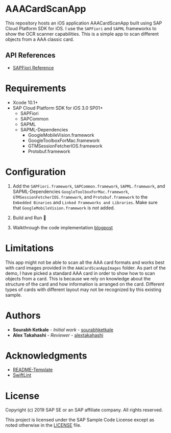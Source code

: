 # AAACardScanApp
This repository hosts an iOS application AAACardScanApp built using SAP Cloud Platform SDK for iOS.  I use the `SAPFiori` and `SAPML` frameworks to show the OCR scanner capabilities. This is a simple app to scan different objects from a AAA classic card.

## API References

* [SAPFiori Reference](https://help.sap.com/doc/978e4f6c968c4cc5a30f9d324aa4b1d7/Latest/en-US/Documents/Frameworks/SAPFiori/index.html)

# Requirements

* Xcode 10.1+
* SAP Cloud Platform SDK for iOS 3.0 SP01+
  * SAPFiori
  * SAPCommon
  * SAPML
  * SAPML-Dependencies
    * GoogleMobileVision.framework
    * GoogleToolboxForMac.framework
    * GTMSessionFetcherIOS.framework
    * Protobuf.framework

# Configuration

1. Add the `SAPFiori.framework`, `SAPCommon.framework`, `SAPML.framework`, and SAPML-Dependencies `GoogleToolboxForMac.framework`, `GTMSessionFetcherIOS.framework`, and `Protobuf.framework` to the `Embedded Binaries` and `Linked Frameworks and Libraries`. 
Make sure that `GoogleMobileVision.framework` is *not* added.

2. Build and Run 📸

3. Walkthrough the code implementation [blogpost](AAACardScanApp.md)


# Limitations

This app might not be able to scan all the AAA card formats and works best with card images provided in the `AAACardScanAppImages` folder. 
As part of the demo, I have picked a standard AAA card in order to show how to scan objects from a card.
This is because we rely on knowledge about the structure of the card and how information is arranged on the card.
Different types of cards with different layout may not be recognized by this existing sample.

# Authors

* **Sourabh Ketkale** - *Initial work* - [sourabhketkale](https://github.com/sourabhketkale)
* **Alex Takahashi** - *Reviewer* - [alextakahashi](https://github.com/alextakahashi)

# Acknowledgments

* [README-Template](https://gist.github.com/PurpleBooth/109311bb0361f32d87a2)
* [SwiftLint](https://github.com/realm/SwiftLint)

# License
Copyright (c) 2019 SAP SE or an SAP affiliate company. 
All rights reserved.

This project is licensed under the SAP Sample Code License except as noted otherwise in the [LICENSE](../LICENSE) file.
